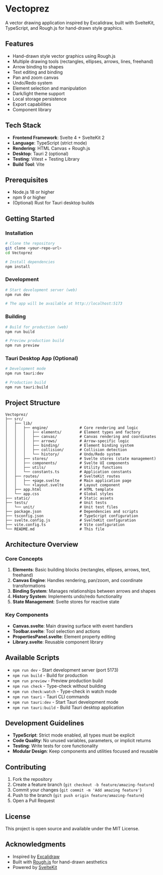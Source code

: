 # Vectoprez

A vector drawing application inspired by Excalidraw, built with SvelteKit, TypeScript, and Rough.js for hand-drawn style graphics.

## Features

- Hand-drawn style vector graphics using Rough.js
- Multiple drawing tools (rectangles, ellipses, arrows, lines, freehand)
- Arrow binding to shapes
- Text editing and binding
- Pan and zoom canvas
- Undo/Redo system
- Element selection and manipulation
- Dark/light theme support
- Local storage persistence
- Export capabilities
- Component library

## Tech Stack

- **Frontend Framework**: Svelte 4 + SvelteKit 2
- **Language**: TypeScript (strict mode)
- **Rendering**: HTML Canvas + Rough.js
- **Desktop**: Tauri 2 (optional)
- **Testing**: Vitest + Testing Library
- **Build Tool**: Vite

## Prerequisites

- Node.js 18 or higher
- npm 9 or higher
- (Optional) Rust for Tauri desktop builds

## Getting Started

### Installation

```bash
# Clone the repository
git clone <your-repo-url>
cd Vectoprez

# Install dependencies
npm install
```

### Development

```bash
# Start development server (web)
npm run dev

# The app will be available at http://localhost:5173
```

### Building

```bash
# Build for production (web)
npm run build

# Preview production build
npm run preview
```

### Tauri Desktop App (Optional)

```bash
# Development mode
npm run tauri:dev

# Production build
npm run tauri:build
```

## Project Structure

```
Vectoprez/
├── src/
│   ├── lib/
│   │   ├── engine/              # Core rendering and logic
│   │   │   ├── elements/        # Element types and factory
│   │   │   ├── canvas/          # Canvas rendering and coordinates
│   │   │   ├── arrows/          # Arrow-specific logic
│   │   │   ├── binding/         # Element binding system
│   │   │   ├── collision/       # Collision detection
│   │   │   └── history/         # Undo/Redo system
│   │   ├── stores/              # Svelte stores (state management)
│   │   ├── components/          # Svelte UI components
│   │   ├── utils/               # Utility functions
│   │   └── constants.ts         # Application constants
│   ├── routes/                  # SvelteKit routes
│   │   ├── +page.svelte         # Main application page
│   │   └── +layout.svelte       # Layout component
│   ├── app.html                 # HTML template
│   └── app.css                  # Global styles
├── static/                      # Static assets
├── tests/                       # Unit tests
│   └── unit/                    # Unit test files
├── package.json                 # Dependencies and scripts
├── tsconfig.json                # TypeScript configuration
├── svelte.config.js             # SvelteKit configuration
├── vite.config.ts               # Vite configuration
└── README.md                    # This file
```

## Architecture Overview

### Core Concepts

1. **Elements**: Basic building blocks (rectangles, ellipses, arrows, text, freehand)
2. **Canvas Engine**: Handles rendering, pan/zoom, and coordinate transformations
3. **Binding System**: Manages relationships between arrows and shapes
4. **History System**: Implements undo/redo functionality
5. **State Management**: Svelte stores for reactive state

### Key Components

- **Canvas.svelte**: Main drawing surface with event handlers
- **Toolbar.svelte**: Tool selection and actions
- **PropertiesPanel.svelte**: Element property editing
- **Library.svelte**: Reusable component library

## Available Scripts

- `npm run dev` - Start development server (port 5173)
- `npm run build` - Build for production
- `npm run preview` - Preview production build
- `npm run check` - Type-check without building
- `npm run check:watch` - Type-check in watch mode
- `npm run tauri` - Tauri CLI commands
- `npm run tauri:dev` - Start Tauri development mode
- `npm run tauri:build` - Build Tauri desktop application

## Development Guidelines

- **TypeScript**: Strict mode enabled, all types must be explicit
- **Code Quality**: No unused variables, parameters, or implicit returns
- **Testing**: Write tests for core functionality
- **Modular Design**: Keep components and utilities focused and reusable

## Contributing

1. Fork the repository
2. Create a feature branch (`git checkout -b feature/amazing-feature`)
3. Commit your changes (`git commit -m 'Add amazing feature'`)
4. Push to the branch (`git push origin feature/amazing-feature`)
5. Open a Pull Request

## License

This project is open source and available under the MIT License.

## Acknowledgments

- Inspired by [Excalidraw](https://excalidraw.com/)
- Built with [Rough.js](https://roughjs.com/) for hand-drawn aesthetics
- Powered by [SvelteKit](https://kit.svelte.dev/)
